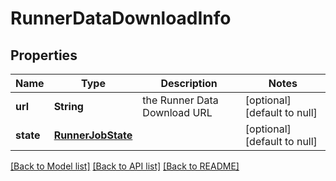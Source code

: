 # RunnerDataDownloadInfo
## Properties

Name | Type | Description | Notes
------------ | ------------- | ------------- | -------------
**url** | **String** | the Runner Data Download URL | [optional] [default to null]
**state** | [**RunnerJobState**](RunnerJobState.md) |  | [optional] [default to null]

[[Back to Model list]](../README.md#documentation-for-models) [[Back to API list]](../README.md#documentation-for-api-endpoints) [[Back to README]](../README.md)

